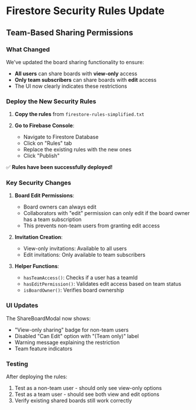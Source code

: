 # Firestore Security Rules Update

## Team-Based Sharing Permissions

### What Changed

We've updated the board sharing functionality to ensure:
- **All users** can share boards with **view-only** access
- **Only team subscribers** can share boards with **edit** access
- The UI now clearly indicates these restrictions

### Deploy the New Security Rules

1. **Copy the rules** from `firestore-rules-simplified.txt`

2. **Go to Firebase Console**:
   - Navigate to Firestore Database
   - Click on "Rules" tab
   - Replace the existing rules with the new ones
   - Click "Publish"

✅ **Rules have been successfully deployed!**

### Key Security Changes

1. **Board Edit Permissions**:
   - Board owners can always edit
   - Collaborators with "edit" permission can only edit if the board owner has a team subscription
   - This prevents non-team users from granting edit access

2. **Invitation Creation**:
   - View-only invitations: Available to all users
   - Edit invitations: Only available to team subscribers

3. **Helper Functions**:
   - `hasTeamAccess()`: Checks if a user has a teamId
   - `hasEditPermission()`: Validates edit access based on team status
   - `isBoardOwner()`: Verifies board ownership

### UI Updates

The ShareBoardModal now shows:
- "View-only sharing" badge for non-team users
- Disabled "Can Edit" option with "(Team only)" label
- Warning message explaining the restriction
- Team feature indicators

### Testing

After deploying the rules:
1. Test as a non-team user - should only see view-only options
2. Test as a team user - should see both view and edit options
3. Verify existing shared boards still work correctly